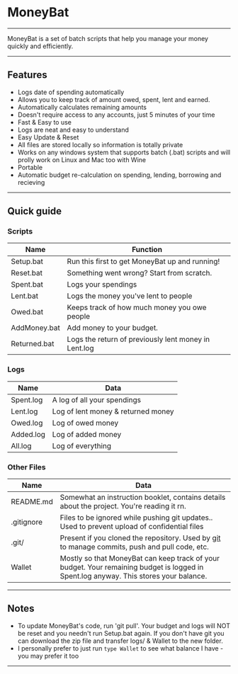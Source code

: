 # MoneyBat

----


MoneyBat is a set of batch scripts that help you manage your money quickly and efficiently. 


----

<h2> Features </h2>

- Logs date of spending automatically
- Allows you to keep track of amount owed, spent, lent and earned.
- Automatically calculates remaining amounts
- Doesn't require access to any accounts, just 5 minutes of your time
- Fast & Easy to use
- Logs are neat and easy to understand
- Easy Update & Reset
- All files are stored locally so information is totally private
- Works on any windows system that supports batch (.bat) scripts and will prolly work on Linux and Mac too with Wine
- Portable
- Automatic budget re-calculation on spending, lending, borrowing and recieving

---

## Quick guide 
### Scripts 

| Name | Function |
|------|----------|
| Setup.bat | Run this first to get MoneyBat up and running! |
|Reset.bat | Something went wrong? Start from scratch. |
| Spent.bat |  Logs your spendings | 
| Lent.bat | Logs the money you've lent to people| 
| Owed.bat |  Keeps track of how much money you owe people| 
| AddMoney.bat |  Add money to your budget.| 
| Returned.bat | Logs the return of previously lent money in Lent.log | 

### Logs 

| Name | Data |
|------|-----|
| Spent.log |  A log of all your spendings | 
| Lent.log | Log of lent money & returned money | 
| Owed.log | Log of owed money| 
| Added.log|  Log of added money| 
| All.log |  Log of everything| 
 
### Other Files 

| Name | Data |
|----|----|
| README.md | Somewhat an instruction booklet, contains details about the project. You're reading it rn. | 
| .gitignore |  Files to be ignored while pushing git updates.. Used to prevent upload of confidential files | 
| .git/ |  Present if you cloned the repository. Used by [git](https://git-scm.com/) to manage commits, push and pull code, etc.| 
| Wallet |  Mostly so that MoneyBat can keep track of your budget. Your remaining budget is logged in Spent.log anyway. This stores your balance. | 

-----

<h2> Notes </h2>

- To update MoneyBat's code, run 'git pull'. Your budget and logs will NOT be reset and you needn't run Setup.bat again. If you don't have git you can download the zip file and transfer logs/ & Wallet to the new folder.
- I personally prefer to just run `type Wallet` to see what balance I have - you may prefer it too


----
 




